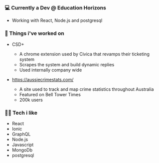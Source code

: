 ### 💻 Currently a Dev @ Education Horizons 
 * Working with React, Node.js and postgresql 

### 🔧 Things i've worked on 
* CSD+
  * A chrome extension used by Civica that revamps their ticketing system
  * Scrapes the system and build dynamic replies
  * Used internally company wide

* https://aussiecrimestats.com/
  * A site used to track and map crime statistics throughout Australia
  * Featured on Bell Tower Times
  * 200k users

### 👨‍💻 Tech i like 
- React
- Ionic
- GraphQL
- Node.js
- Javascript
- MongoDb
- postgresql
